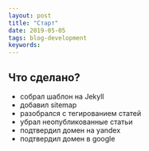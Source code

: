 ```yaml
---
layout: post
title: "Старт"
date: 2019-05-05
tags: blog-development
keywords: 
---
```


## Что сделано?

* собрал шаблон на Jekyll
* добавил sitemap
* разобрался с тегированием статей
* убрал неопубликованные статьи
* подтвердил домен на yandex
* подтвердил домен в google